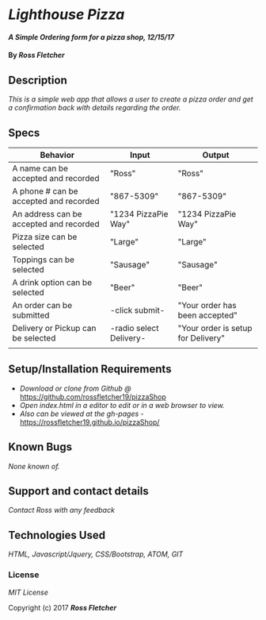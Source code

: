 # _Lighthouse Pizza_

#### _A Simple Ordering form for a pizza shop, 12/15/17_

#### By _**Ross Fletcher**_

## Description

_This is a simple web app that allows a user to create a pizza order and get a confirmation back with details regarding the order._

## Specs

|  Behavior |  Input |  Output |
|---|---|---|
|  A name can be accepted and recorded | "Ross"  | "Ross"  |
|  A phone # can be accepted and recorded  |  "867-5309" | "867-5309"  |
|  An address can be accepted and recorded |  "1234 PizzaPie Way" | "1234 PizzaPie Way"  |
|  Pizza size can be selected | "Large"  | "Large"  |
|  Toppings can be selected |  "Sausage" | "Sausage"  |
|  A drink option can be selected | "Beer"  | "Beer"  |
|  An order can be submitted |  -click submit- | "Your order has been accepted"  |
|  Delivery or Pickup can be selected | -radio select Delivery-  | "Your order is setup for Delivery"  |
|   |   |   ||

## Setup/Installation Requirements

* _Download or clone from Github @_ https://github.com/rossfletcher19/pizzaShop
* _Open index.html in a editor to edit or in a web browser to view._
* _Also can be viewed at the gh-pages_ - https://rossfletcher19.github.io/pizzaShop/

## Known Bugs

_None known of._

## Support and contact details

_Contact Ross with any feedback_

## Technologies Used

_HTML, Javascript/Jquery, CSS/Bootstrap, ATOM, GIT_

### License

*MIT License*

Copyright (c) 2017 **_Ross Fletcher_**
